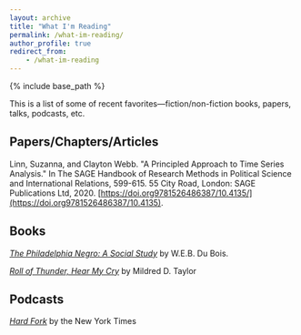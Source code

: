 ```yaml
---
layout: archive
title: "What I'm Reading"
permalink: /what-im-reading/
author_profile: true
redirect_from:
    - /what-im-reading
---
```


{% include base_path %}

This is a list of some of recent favorites—fiction/non-fiction books, papers, talks, podcasts, etc.

## Papers/Chapters/Articles

Linn, Suzanna, and Clayton Webb. "A Principled Approach to Time Series Analysis." In The SAGE Handbook of Research Methods in Political Science and International Relations, 599-615. 55 City Road, London: SAGE Publications Ltd, 2020. [https://doi.org9781526486387/10.4135/](https://doi.org9781526486387/10.4135).

## Books

[*The Philadelphia Negro: A Social Study*](https://www.amazon.com/Philadelphia-Negro-Pennsylvanias-Population-Environment/dp/1789872286/ref=sr_1_1?crid=39K5DLEA36CJ9&dib=eyJ2IjoiMSJ9.Sux_iNKIZ0l5vGxN4mPyfBBEe5FbPTsNAmh1KENvOux1NKd7ZSMETgvmAMVcMIW-PwyyX46qLEV-v7fD_tvak2duY2i5i4yXuZDPY1Fsw9aINxXNqtiLX1DY8XD9h4Z7vKKcrvCuRlewCryaTPBU84_5A0IqVqUZZNiKzH-aHaQDfH_55SeLJwiEZnNJn_ckcGK1NypBwS24VlynGKspTSc7Vaone26WpBJ1RIO2Vi8.L9QFlezTJdgiaGZoZjFEVpHbAKH2wp0FjhCM-kDl1Lc&dib_tag=se&keywords=the+philadelphia+negro&qid=1719763148&sprefix=the+philadelphia+negro%2Caps%2C101&sr=8-1) by W.E.B. Du Bois.

[*Roll of Thunder, Hear My Cry*](https://www.amazon.com/dp/0142401129?k=roll%20of%20thunder%20hear%20my%20cry&ref_=nb_sb_ss_w_scx-ent-pd-bk-d_l_k0_1_11&crid=QWS9XZFPYS6F&sprefix=Roll%20of%20Thu) by Mildred D. Taylor

## Podcasts

[*Hard Fork*](https://podcasts.apple.com/us/podcast/hard-fork/id1528594034) by the New York Times